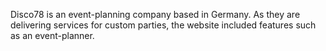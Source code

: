 Disco78 is an event-planning company based in Germany. As they are delivering services for custom parties, the website included features such as an event-planner.
